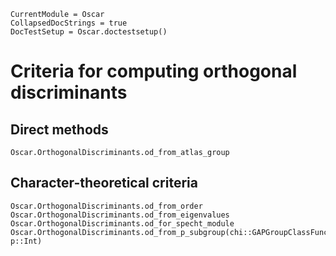 ```@meta
CurrentModule = Oscar
CollapsedDocStrings = true
DocTestSetup = Oscar.doctestsetup()
```

# Criteria for computing orthogonal discriminants

## Direct methods

```@docs
Oscar.OrthogonalDiscriminants.od_from_atlas_group
```

## Character-theoretical criteria

```@docs
Oscar.OrthogonalDiscriminants.od_from_order
Oscar.OrthogonalDiscriminants.od_from_eigenvalues
Oscar.OrthogonalDiscriminants.od_for_specht_module
Oscar.OrthogonalDiscriminants.od_from_p_subgroup(chi::GAPGroupClassFunction, p::Int)
```

